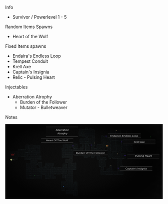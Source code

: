 Info

- Survivor / Powerlevel 1 - 5

Random Items Spawns

- Heart of the Wolf

Fixed Items spawns

- Endaira's Endless Loop
- Tempest Conduit
- Krell Axe
- Captain's Insignia
- Relic - Pulsing Heart

Injectables

- Aberration Atrophy
  - Burden of the Follower
  - Mutator - Bulletweaver

Notes

>

![](info/mini-map.png)

